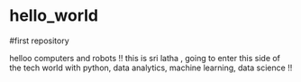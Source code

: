 # hello_world
#first repository

helloo computers and robots !! this is sri latha , going to enter this side of the tech world with python, data analytics, machine learning, data science !!
